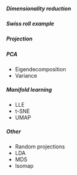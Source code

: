 ##### Dimensionality reduction
##### Swiss roll example
##### Projection
##### PCA
- Eigendecomposition
- Variance
##### Manifold learning 
- LLE
- t-SNE
- UMAP
##### Other
- Random projections
- LDA
- MDS
- Isomap
